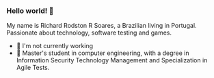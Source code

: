 ### Hello world! 👋

My name is Richard Rodston R Soares, a Brazilian living in Portugal. 
Passionate about technology, software testing and games.


- 🔭 I'm not currently working
- 🌱 Master's student in computer engineering, with a degree in Information Security Technology Management and Specialization in Agile Tests.

<!--
**rods7on/rods7on** is a ✨ _special_ ✨ repository because its `README.md` (this file) appears on your GitHub profile.

Here are some ideas to get you started:

- 🔭 I'm not currently working
- 🌱 Master's student in computer engineering, with a degree in Information Security Technology Management and Specialization in Agile Tests.
- 👯 I’m looking to collaborate on ...
- 🤔 I’m looking for help with ...
- 💬 Ask me about ...
- 📫 How to reach me: ...
-->
